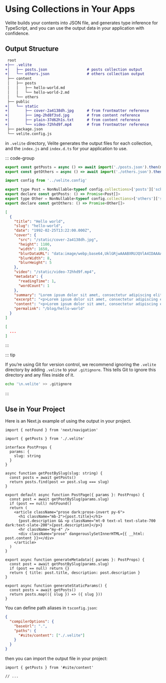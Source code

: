 # Using Collections in Your Apps

Velite builds your contents into JSON file, and generates type inference for TypeScript, and you can use the output data in your application with confidence.

## Output Structure

```diff
 root
+├── .velite
+│   ├── posts.json                  # posts collection output
+│   └── others.json                 # others collection output
 ├── content
 │   ├── posts
 │   │   ├── hello-world.md
 │   │   └── hello-world-2.md
 │   └── others
 ├── public
+│   └── static
+│       ├── cover-2a4138dh.jpg      # from frontmatter reference
+│       ├── img-2hd8f3sd.jpg        # from content reference
+│       ├── plain-37d62h1s.txt      # from content reference
+│       └── video-72hhd9f.mp4       # from frontmatter reference
 ├── package.json
 └── velite.config.js
```

in `.velite` directory, Velite generates the output files for each collection, and the `index.js` and `index.d.ts` for your application to use.

::: code-group

```js [index.js]
export const getPosts = async () => await import('./posts.json').then(m => m.default)
export const getOthers = async () => await import('./others.json').then(m => m.default)
```

```js [index.d.ts]
import config from '../velite.config'

export type Post = NonNullable<typeof config.collections>['posts']['schema']['_output']
export declare const getPosts: () => Promise<Post[]>
export type Other = NonNullable<typeof config.collections>['others']['schema']['_output']
export declare const getOthers: () => Promise<Other[]>
```

```json [posts.json]
[
  {
    "title": "Hello world",
    "slug": "hello-world",
    "date": "1992-02-25T13:22:00.000Z",
    "cover": {
      "src": "/static/cover-2a4138dh.jpg",
      "height": 1100,
      "width": 1650,
      "blurDataURL": "data:image/webp;base64,UklGRjwAAABXRUJQVlA4IDAAAACwAQCdASoIAAUADMDOJbACdADWaUXAAMltC0BZxTv24bHUX8EibgVs/sPiTqq6QAA=",
      "blurWidth": 8,
      "blurHeight": 5
    },
    "video": "/static/video-72hhd9f.mp4",
    "metadata": {
      "readingTime": 1,
      "wordCount": 1
    },
    "summary": "Lorem ipsum dolor sit amet, consectetur adipiscing elit. Sed non risus. Suspendisse",
    "excerpt": "<p>Lorem ipsum dolor sit amet, consectetur adipiscing elit. Sed non risus. Suspendisse</p>\n<p><img src=\"/static/img-2hd8f3sd.jpg\" alt=\"some image\" /></p>\n<p><a href=\"/static/plain-37d62h1s.txt\">link to file</a></p>\n",
    "content": "<p>Lorem ipsum dolor sit amet, consectetur adipiscing elit. Sed non risus. Suspendisse</p>\n<p><img src=\"/static/img-2hd8f3sd.jpg\" alt=\"some image\" /></p>\n<p><a href=\"/static/plain-37d62h1s.txt\">link to file</a></p>\n",
    "permalink": "/blog/hello-world"
  }
]
```

```json [others.json]
[
  ...
]
```

:::

::: tip

If you’re using Git for version control, we recommend ignoring the `.velite` directory by adding `.velite` to your `.gitignore`. This tells Git to ignore this directory and any files inside of it.

```sh
echo '\n.velite' >> .gitignore
```

:::

## Use in Your Project

Here is an Next.js example of using the output in your project.

```tsx [app/posts/[slug]/page.tsx]
import { notFound } from 'next/navigation'

import { getPosts } from './.velite'

interface PostProps {
  params: {
    slug: string
  }
}

async function getPostBySlug(slug: string) {
  const posts = await getPosts()
  return posts.find(post => post.slug === slug)
}

export default async function PostPage({ params }: PostProps) {
  const post = await getPostBySlug(params.slug)
  if (post == null) notFound()
  return (
    <article className="prose dark:prose-invert py-6">
      <h1 className="mb-2">{post.title}</h1>
      {post.description && <p className="mt-0 text-xl text-slate-700 dark:text-slate-200">{post.description}</p>}
      <hr className="my-4" />
      <div className="prose" dangerouslySetInnerHTML={{ __html: post.content }}></div>
    </article>
  )
}

export async function generateMetadata({ params }: PostProps) {
  const post = await getPostBySlug(params.slug)
  if (post == null) return {}
  return { title: post.title, description: post.description }
}

export async function generateStaticParams() {
  const posts = await getPosts()
  return posts.map(({ slug }) => ({ slug }))
}
```

You can define path aliases in `tsconfig.json`:

```json [tsconfig.json]
{
  "compilerOptions": {
    "baseUrl": ".",
    "paths": {
      "#site/content": ["./.velite"]
    }
  }
}
```

then you can import the output file in your project:

```tsx [app/posts/[slug]/page.tsx]
import { getPosts } from '#site/content'

// ...
```
